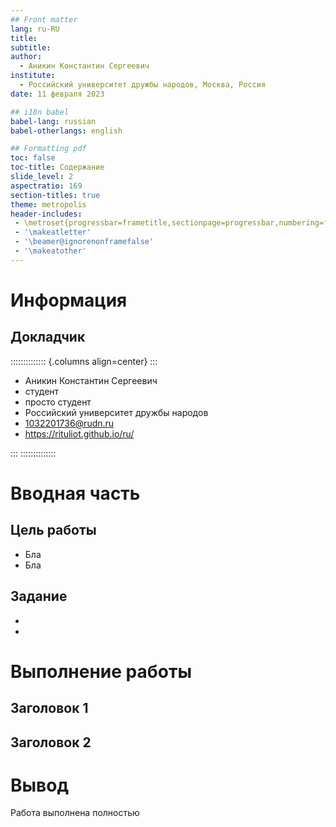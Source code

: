 ```yaml
---
## Front matter
lang: ru-RU
title: 
subtitle: 
author:
  - Аникин Константин Сергеевич
institute:
  - Российский университет дружбы народов, Москва, Россия
date: 11 февраля 2023

## i18n babel
babel-lang: russian
babel-otherlangs: english

## Formatting pdf
toc: false
toc-title: Содержание
slide_level: 2
aspectratio: 169
section-titles: true
theme: metropolis
header-includes:
 - \metroset{progressbar=frametitle,sectionpage=progressbar,numbering=fraction}
 - '\makeatletter'
 - '\beamer@ignorenonframefalse'
 - '\makeatother'
---
```


# Информация

## Докладчик

:::::::::::::: {.columns align=center}
::: 

  * Аникин Константин Сергеевич
  * студент
  * просто студент
  * Российский университет дружбы народов
  * [1032201736@rudn.ru](mailto:1032201736@rudn.ru)
  * <https://rituliot.github.io/ru/>

:::
::::::::::::::

# Вводная часть

## Цель работы

- Бла
- Бла

## Задание

- 
- 

# Выполнение работы

## Заголовок 1

## Заголовок 2

# Вывод

Работа выполнена полностью


